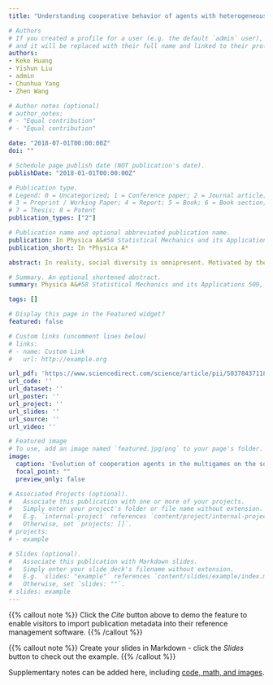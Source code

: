 ```yaml
---
title: "Understanding cooperative behavior of agents with heterogeneous perceptions in dynamic networks"

# Authors
# If you created a profile for a user (e.g. the default `admin` user), write the username (folder name) here 
# and it will be replaced with their full name and linked to their profile.
authors:
- Keke Huang
- Yishun Liu
- admin
- Chunhua Yang
- Zhen Wang

# Author notes (optional)
# author_notes:
# - "Equal contribution"
# - "Equal contribution"

date: "2018-07-01T00:00:00Z"
doi: ""

# Schedule page publish date (NOT publication's date).
publishDate: "2018-01-01T00:00:00Z"

# Publication type.
# Legend: 0 = Uncategorized; 1 = Conference paper; 2 = Journal article;
# 3 = Preprint / Working Paper; 4 = Report; 5 = Book; 6 = Book section;
# 7 = Thesis; 8 = Patent
publication_types: ["2"]

# Publication name and optional abbreviated publication name.
publication: In Physica A&#58 Statistical Mechanics and its Applications 509, 234-240
publication_short: In *Physica A*

abstract: In reality, social diversity is omnipresent. Motivated by the fact that different agents may get different perceptions for the same social dilemma, we extended the concept of heterogeneous perceptions to dynamically varying network and investigate the impact on the evolution of cooperation in this paper. Here, the heterogeneous perceptions of different agents are modeling by spatial multigames, which are characterized by two different social dilemmas&#58 the traditional prisoners’ dilemma and the snowdrift game. The dynamic network, on the other hands, is a network whose link weights are coevolved with game strategy. By conducting large-scale Monte Carlo simulations, we draw a conclusion that for small temptation a large value of network evolution strength warrants an optimal resolution of social dilemma; while for large temptation an intermediate value of network evolution strength is the most beneficial for the evolution of cooperation. In addition, numerical simulations also indicate that the higher the value of the proportion of the snowdrift game is, the more widespread cooperative behavior becomes except for some small fluctuations. Taken together, our results support that the agents with heterogeneous perceptions in dynamic network are strong facilitators of cooperation promotion, which will provide a new insight for the further research.

# Summary. An optional shortened abstract.
summary: Physica A&#58 Statistical Mechanics and its Applications 509, 234-240

tags: []

# Display this page in the Featured widget?
featured: false

# Custom links (uncomment lines below)
# links:
# - name: Custom Link
#   url: http://example.org

url_pdf: 'https://www.sciencedirect.com/science/article/pii/S0378437118307672'
url_code: ''
url_dataset: ''
url_poster: ''
url_project: ''
url_slides: ''
url_source: ''
url_video: ''

# Featured image
# To use, add an image named `featured.jpg/png` to your page's folder. 
image:
  caption: 'Evolution of cooperation agents in the multigames on the square lattice'
  focal_point: ""
  preview_only: false

# Associated Projects (optional).
#   Associate this publication with one or more of your projects.
#   Simply enter your project's folder or file name without extension.
#   E.g. `internal-project` references `content/project/internal-project/index.md`.
#   Otherwise, set `projects: []`.
# projects:
# - example

# Slides (optional).
#   Associate this publication with Markdown slides.
#   Simply enter your slide deck's filename without extension.
#   E.g. `slides: "example"` references `content/slides/example/index.md`.
#   Otherwise, set `slides: ""`.
# slides: example
---
```


{{% callout note %}}
Click the *Cite* button above to demo the feature to enable visitors to import publication metadata into their reference management software.
{{% /callout %}}

{{% callout note %}}
Create your slides in Markdown - click the *Slides* button to check out the example.
{{% /callout %}}

Supplementary notes can be added here, including [code, math, and images](https://wowchemy.com/docs/writing-markdown-latex/).
